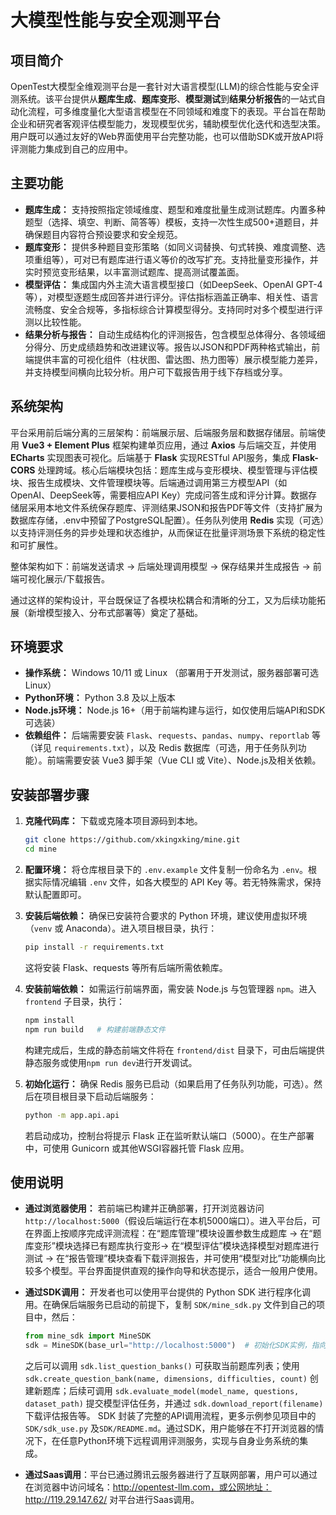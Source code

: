 # 大模型性能与安全观测平台

## 项目简介

OpenTest大模型全维观测平台是一套针对大语言模型(LLM)的综合性能与安全评测系统。该平台提供从**题库生成**、**题库变形**、**模型测试**到**结果分析报告**的一站式自动化流程，可多维度量化大型语言模型在不同领域和难度下的表现。平台旨在帮助企业和研究者客观评估模型能力，发现模型优劣，辅助模型优化迭代和选型决策。用户既可以通过友好的Web界面使用平台完整功能，也可以借助SDK或开放API将评测能力集成到自己的应用中。

## 主要功能

- **题库生成：** 支持按照指定领域维度、题型和难度批量生成测试题库。内置多种题型（选择、填空、判断、简答等）模板，支持一次性生成500+道题目，并确保题目内容符合预设要求和安全规范。
- **题库变形：** 提供多种题目变形策略（如同义词替换、句式转换、难度调整、选项重组等），可对已有题库进行语义等价的改写扩充。支持批量变形操作，并实时预览变形结果，以丰富测试题库、提高测试覆盖面。
- **模型评估：** 集成国内外主流大语言模型接口（如DeepSeek、OpenAI GPT-4等），对模型逐题生成回答并进行评分。评估指标涵盖正确率、相关性、语言流畅度、安全合规等，多指标综合计算模型得分。支持同时对多个模型进行评测以比较性能。
- **结果分析与报告：** 自动生成结构化的评测报告，包含模型总体得分、各领域细分得分、历史成绩趋势和改进建议等。报告以JSON和PDF两种格式输出，前端提供丰富的可视化组件（柱状图、雷达图、热力图等）展示模型能力差异，并支持模型间横向比较分析。用户可下载报告用于线下存档或分享。

## 系统架构

平台采用前后端分离的三层架构：前端展示层、后端服务层和数据存储层。前端使用 **Vue3 + Element Plus** 框架构建单页应用，通过 **Axios** 与后端交互，并使用 **ECharts** 实现图表可视化。后端基于 **Flask** 实现RESTful API服务，集成 **Flask-CORS** 处理跨域。核心后端模块包括：题库生成与变形模块、模型管理与评估模块、报告生成模块、文件管理模块等。后端通过调用第三方模型API（如OpenAI、DeepSeek等，需要相应API Key）完成问答生成和评分计算。数据存储层采用本地文件系统保存题库、评测结果JSON和报告PDF等文件（支持扩展为数据库存储，.env中预留了PostgreSQL配置）。任务队列使用 **Redis** 实现（可选）以支持评测任务的异步处理和状态维护，从而保证在批量评测场景下系统的稳定性和可扩展性。

整体架构如下：前端发送请求 -> 后端处理调用模型 -> 保存结果并生成报告 -> 前端可视化展示/下载报告。

通过这样的架构设计，平台既保证了各模块松耦合和清晰的分工，又为后续功能拓展（新增模型接入、分布式部署等）奠定了基础。

## 环境要求

- **操作系统：** Windows 10/11 或 Linux （部署用于开发测试，服务器部署可选Linux）
- **Python环境：** Python 3.8 及以上版本
- **Node.js环境：** Node.js 16+（用于前端构建与运行，如仅使用后端API和SDK可选装）
- **依赖组件：** 后端需要安装 `Flask`、`requests`、`pandas`、`numpy`、`reportlab` 等（详见 `requirements.txt`），以及 Redis 数据库（可选，用于任务队列功能）。前端需要安装 Vue3 脚手架（Vue CLI 或 Vite）、Node.js及相关依赖。

## 安装部署步骤

1. **克隆代码库：** 下载或克隆本项目源码到本地。

   ```bash
   git clone https://github.com/xkingxking/mine.git
   cd mine
   ```

2. **配置环境：** 将仓库根目录下的 `.env.example` 文件复制一份命名为 `.env`。根据实际情况编辑 `.env` 文件，如各大模型的 API Key 等。若无特殊需求，保持默认配置即可。

3. **安装后端依赖：** 确保已安装符合要求的 Python 环境，建议使用虚拟环境（`venv` 或 Anaconda）。进入项目根目录，执行：

   ```bash
   pip install -r requirements.txt
   ```

   这将安装 Flask、requests 等所有后端所需依赖库。

4. **安装前端依赖：** 如需运行前端界面，需安装 Node.js 与包管理器 `npm`。进入 `frontend` 子目录，执行：

   ```bash
   npm install
   npm run build   # 构建前端静态文件
   ```

   构建完成后，生成的静态前端文件将在 `frontend/dist` 目录下，可由后端提供静态服务或使用`npm run dev`进行开发调试。

5. **初始化运行：** 确保 Redis 服务已启动（如果启用了任务队列功能，可选）。然后在项目根目录下启动后端服务：

   ```bash
   python -m app.api.api
   ```

   若启动成功，控制台将提示 Flask 正在监听默认端口（5000）。在生产部署中，可使用 Gunicorn 或其他WSGI容器托管 Flask 应用。

## 使用说明

- **通过浏览器使用：** 若前端已构建并正确部署，打开浏览器访问 `http://localhost:5000`（假设后端运行在本机5000端口）。进入平台后，可在界面上按顺序完成评测流程：在“题库管理”模块设置参数生成题库 → 在“题库变形”模块选择已有题库执行变形→ 在“模型评估”模块选择模型对题库进行测试 → 在“报告管理”模块查看下载评测报告，并可使用“模型对比”功能横向比较多个模型。平台界面提供直观的操作向导和状态提示，适合一般用户使用。

- **通过SDK调用：** 开发者也可以使用平台提供的 Python SDK 进行程序化调用。在确保后端服务已启动的前提下，复制 `SDK/mine_sdk.py` 文件到自己的项目中，然后：

  ```python
  from mine_sdk import MineSDK  
  sdk = MineSDK(base_url="http://localhost:5000")  # 初始化SDK实例，指向后端服务地址（可以指向部署好的web服务：http://opentest-llm.com)
  ```

  之后可以调用 `sdk.list_question_banks()` 可获取当前题库列表；使用 `sdk.create_question_bank(name, dimensions, difficulties, count)` 创建新题库；后续可调用 `sdk.evaluate_model(model_name, questions, dataset_path)` 提交模型评估任务，并通过 `sdk.download_report(filename)` 下载评估报告等。
  SDK 封装了完整的API调用流程，更多示例参见项目中的 `SDK/sdk_use.py` 及`SDK/README.md`。通过SDK，用户能够在不打开浏览器的情况下，在任意Python环境下远程调用评测服务，实现与自身业务系统的集成。

- **通过Saas调用**：平台已通过腾讯云服务器进行了互联网部署，用户可以通过在浏览器中访问域名：http://opentest-llm.com，或公网地址：http://119.29.147.62/ 对平台进行Saas调用。